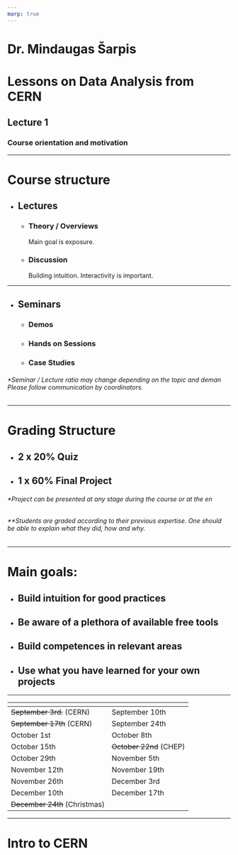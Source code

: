 ```yaml
---
marp: true
---
```


# Dr. Mindaugas Šarpis
# Lessons on Data Analysis from CERN


## Lecture 1

### Course orientation and motivation

---

# Course structure

- ## Lectures
  - ### Theory / Overviews
    Main goal is exposure.
  - ### Discussion
    Building intuition. Interactivity is important.

---

- ## Seminars
  - ### Demos
  - ### Hands on Sessions
  - ### Case Studies

###### \*Seminar / Lecture ratio may change depending on the topic and deman Please follow communication by coordinators.

---

# Grading Structure

- ## 2 x 20% Quiz
- ## 1 x 60% Final Project

###### \*Project can be presented at any stage during the course or at the en

###### \*\*Students are graded according to their previous expertise. One should be able to explain what they did, how and why.

---

# Main goals:

- ## Build intuition for good practices
- ## Be aware of a plethora of available free tools
- ## Build competences in relevant areas
- ## Use what you have learned for your own projects

---

| <!-- -->                      | <!-- -->                |
| ----------------------------- | ----------------------- |
| ~~September 3rd.~~ (CERN)      | September 10th          |
| ~~September 17th~~ (CERN)     | September 24th          |
| October 1st                   | October 8th             |
| October 15th                  | ~~October 22nd~~ (CHEP) |
| October 29th                  | November 5th            |
| November 12th                 | November 19th           |
| November 26th                 | December 3rd            |
| December 10th                 | December 17th           |
| ~~December 24th~~ (Christmas) |                         |


---

# Intro to CERN 